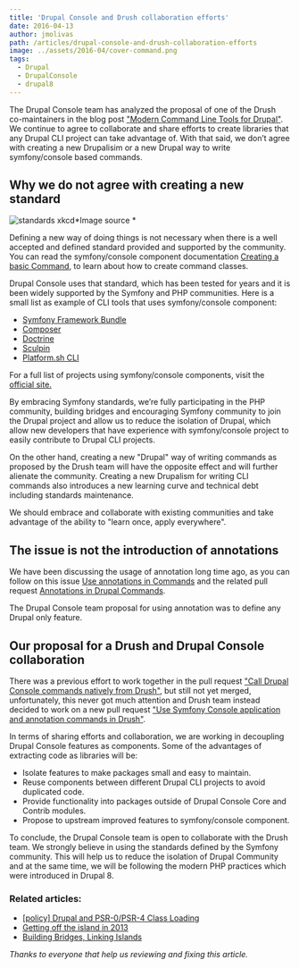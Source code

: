 ```yaml
---
title: 'Drupal Console and Drush collaboration efforts'
date: 2016-04-13
author: jmolivas
path: /articles/drupal-console-and-drush-collaboration-efforts
image: ../assets/2016-04/cover-command.png
tags:
  - Drupal
  - DrupalConsole
  - drupal8
---
```


The Drupal Console team has analyzed the proposal of one of the Drush co-maintainers in the blog post ["Modern Command Line Tools for Drupal"](https://pantheon.io/blog/modern-command-line-tools-drupal-modules-drush-and-drupal-console). We continue to agree to collaborate and share efforts to create libraries that any Drupal CLI project can take advantage of. With that said, we don’t agree with creating a new Drupalisim or a new Drupal way to write symfony/console based commands.

Why we do not agree with creating a new standard
------------------------------------------------

 ![standards xkcd](/../assets/inline-images/standards.png)*Image source *

Defining a new way of doing things is not necessary when there is a well accepted and defined standard provided and supported by the community. You can read the symfony/console component documentation [Creating a basic Command](http://symfony.com/doc/current/components/console/introduction.html), to learn about how to create command classes.

Drupal Console uses that standard, which has been tested for years and it is been widely supported by the Symfony and PHP communities. Here is a small list as example of CLI tools that uses symfony/console component:

- [Symfony Framework Bundle](https://github.com/symfony/framework-bundle)
- [Composer](https://github.com/composer/composer)
- [Doctrine](https://github.com/doctrine/doctrine2)
- [Sculpin](https://github.com/sculpin/sculpin)
- [Platform.sh CLI](https://github.com/platformsh/platformsh-cli)

For a full list of projects using symfony/console components, visit the [official site.](http://symfony.com/components/Console)

By embracing Symfony standards, we’re fully participating in the PHP community, building bridges and encouraging Symfony community to join the Drupal project and allow us to reduce the isolation of Drupal, which allow new developers that have experience with symfony/console project to easily contribute to Drupal CLI projects.

On the other hand, creating a new "Drupal" way of writing commands as proposed by the Drush team will have the opposite effect and will further alienate the community. Creating a new Drupalism for writing CLI commands also introduces a new learning curve and technical debt including standards maintenance.

We should embrace and collaborate with existing communities and take advantage of the ability to "learn once, apply everywhere".

The issue is not the introduction of annotations
------------------------------------------------

We have been discussing the usage of annotation long time ago, as you can follow on this issue [Use annotations in Commands](https://github.com/hechoendrupal/DrupalConsole/issues/478) and the related pull request [Annotations in Drupal Commands](https://github.com/hechoendrupal/DrupalConsole/pull/479).

The Drupal Console team proposal for using annotation was to define any Drupal only feature.

Our proposal for a Drush and Drupal Console collaboration
---------------------------------------------------------

There was a previous effort to work together in the pull request ["Call Drupal Console commands natively from Drush"](https://github.com/drush-ops/drush/pull/1337), but still not yet merged, unfortunately, this never got much attention and Drush team instead decided to work on a new pull request ["Use Symfony Console application and annotation commands in Drush"](https://github.com/drush-ops/drush/pull/2103).

In terms of sharing efforts and collaboration, we are working in decoupling Drupal Console features as components. Some of the advantages of extracting code as libraries will be:

- Isolate features to make packages small and easy to maintain.
- Reuse components between different Drupal CLI projects to avoid duplicated code.
- Provide functionality into packages outside of Drupal Console Core and Contrib modules.
- Propose to upstream improved features to symfony/console component.

To conclude, the Drupal Console team is open to collaborate with the Drush team. We strongly believe in using the standards defined by the Symfony community. This will help us to reduce the isolation of Drupal Community and at the same time, we will be following the modern PHP practices which were introduced in Drupal 8.

### **Related articles:**

- [\[policy\] Drupal and PSR-0/PSR-4 Class Loading](https://www.drupal.org/node/1971198#comment-8253693)
- [Getting off the island in 2013](http://www.garfieldtech.com/blog/off-the-island-2013)
- [Building Bridges, Linking Islands](https://dev.acquia.com/blog/building-bridges-linking-islands)

*Thanks to everyone that help us reviewing and fixing this article.*
